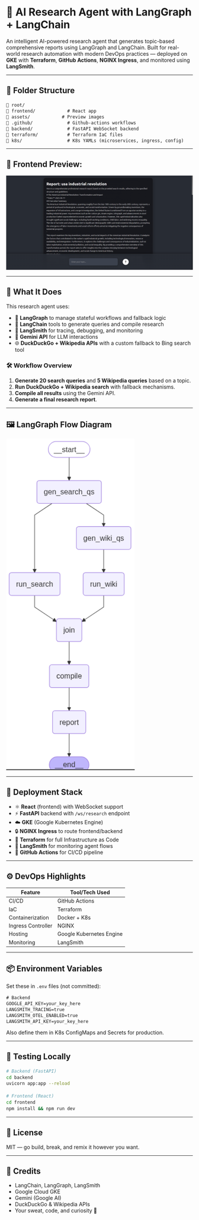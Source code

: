 # 🤖 AI Research Agent with LangGraph + LangChain

An intelligent AI-powered research agent that generates topic-based comprehensive reports using LangGraph and LangChain. Built for real-world research automation with modern DevOps practices — deployed on **GKE** with **Terraform**, **GitHub Actions**, **NGINX Ingress**, and monitored using **LangSmith**.

---

## 📂 Folder Structure

```
📁 root/
📌 frontend/            # React app
📌 assets/            # Preview images
📌 .github/             # Github-actions workflows
📌 backend/             # FastAPI WebSocket backend
📌 terraform/           # Terraform IaC files
📌 k8s/                 # K8s YAMLs (microservices, ingress, config)
```

---

## 📸 Frontend Preview:
![Frontend Page](./assets/frontend.png)

---

## 🧠 What It Does

This research agent uses:

* 🔁 **LangGraph** to manage stateful workflows and fallback logic
* 🧱 **LangChain** tools to generate queries and compile research
* 🧪 **LangSmith** for tracing, debugging, and monitoring
* 🧠 **Gemini API** for LLM interactions
* 🌐 **DuckDuckGo + Wikipedia APIs** with a custom fallback to Bing search tool

### 🛠️ Workflow Overview

1. **Generate 20 search queries** and **5 Wikipedia queries** based on a topic.
2. **Run DuckDuckGo + Wikipedia search** with fallback mechanisms.
3. **Compile all results** using the Gemini API.
4. **Generate a final research report**.

---

## 🖼️ LangGraph Flow Diagram

![LangGraph Diagram](./assets/graph.png)

---

## 🚀 Deployment Stack

* ⚛️ **React** (frontend) with WebSocket support
* ⚡ **FastAPI** backend with `/ws/research` endpoint
* ☁️ **GKE** (Google Kubernetes Engine)
* 🔒 **NGINX Ingress** to route frontend/backend
* 🔧 **Terraform** for full Infrastructure as Code
* 🧪 **LangSmith** for monitoring agent flows
* 🔄 **GitHub Actions** for CI/CD pipeline

---

## ⚙️ DevOps Highlights

| Feature            | Tool/Tech Used           |
| ------------------ | ------------------------ |
| CI/CD              | GitHub Actions           |
| IaC                | Terraform                |
| Containerization   | Docker + K8s             |
| Ingress Controller | NGINX                    |
| Hosting            | Google Kubernetes Engine |
| Monitoring         | LangSmith                |

---

## 📦 Environment Variables

Set these in `.env` files (not committed):

```env
# Backend
GOOGLE_API_KEY=your_key_here
LANGSMITH_TRACING=true
LANGSMITH_OTEL_ENABLED=true
LANGSMITH_API_KEY=your_key_here

```

Also define them in K8s ConfigMaps and Secrets for production.

---

## 🧪 Testing Locally

```bash
# Backend (FastAPI)
cd backend
uvicorn app:app --reload

# Frontend (React)
cd frontend
npm install && npm run dev
```

---

## 📜 License

MIT — go build, break, and remix it however you want.

---

## 🙌 Credits

* LangChain, LangGraph, LangSmith
* Google Cloud GKE
* Gemini (Google AI)
* DuckDuckGo & Wikipedia APIs
* Your sweat, code, and curiosity 💪
